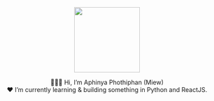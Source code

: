 <div id="header" align="center">
  <img src="https://media.giphy.com/media/qUdLYpPZJkljYmhLoX/giphy.gif" width="150px"/>

👩🏽‍💻 Hi, I’m Aphinya Phothiphan (Miew)<br>
 ❤ I’m currently learning & building something in Python and ReactJS.


<!-- [![Top Langs](https://github-readme-stats.vercel.app/api/top-langs/?username=miewliie&hide_progress=true)](https://github.com/anuraghazra/github-readme-stats) <br> -->
  
<!-- [![GitHub Streak](https://streak-stats.demolab.com/?user=miewliie)](https://git.io/streak-stats) <br> -->
  
<!-- ![Leetcode Stats](https://leetcard.jacoblin.cool/miewliie?ext=heatmap) -->
 </div>
<!---
miewliie/miewliie is a ✨ special ✨ repository because its `README.md` (this file) appears on your GitHub profile.
You can click the Preview link to take a look at your changes.
--->
<!-- <p align="center">
  <a href="https://github.com/miewliie">
    <img src="https://komarev.com/ghpvc/?username=miewliie&color=blue&style=flat)" />
  </a>
</p> -->
